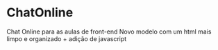 # ChatOnline
Chat Online para as aulas de front-end
Novo modelo com um html mais limpo e organizado + adição de javascript
